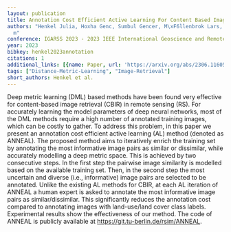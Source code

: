 ```yaml
---
layout: publication
title: Annotation Cost Efficient Active Learning For Content Based Image Retrieval
authors: "Henkel Julia, Hoxha Genc, Sumbul Gencer, M\xF6llenbrok Lars, Demir Beg\xFC\
  m"
conference: IGARSS 2023 - 2023 IEEE International Geoscience and Remote Sensing Symposium
year: 2023
bibkey: henkel2023annotation
citations: 1
additional_links: [{name: Paper, url: 'https://arxiv.org/abs/2306.11605'}]
tags: ["Distance-Metric-Learning", "Image-Retrieval"]
short_authors: Henkel et al.
---
```

Deep metric learning (DML) based methods have been found very effective for
content-based image retrieval (CBIR) in remote sensing (RS). For accurately
learning the model parameters of deep neural networks, most of the DML methods
require a high number of annotated training images, which can be costly to
gather. To address this problem, in this paper we present an annotation cost
efficient active learning (AL) method (denoted as ANNEAL). The proposed method
aims to iteratively enrich the training set by annotating the most informative
image pairs as similar or dissimilar, while accurately modelling a deep metric
space. This is achieved by two consecutive steps. In the first step the
pairwise image similarity is modelled based on the available training set.
Then, in the second step the most uncertain and diverse (i.e., informative)
image pairs are selected to be annotated. Unlike the existing AL methods for
CBIR, at each AL iteration of ANNEAL a human expert is asked to annotate the
most informative image pairs as similar/dissimilar. This significantly reduces
the annotation cost compared to annotating images with land-use/land cover
class labels. Experimental results show the effectiveness of our method. The
code of ANNEAL is publicly available at https://git.tu-berlin.de/rsim/ANNEAL.
